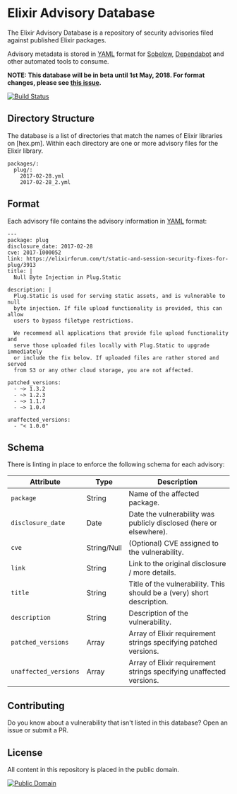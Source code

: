 # Elixir Advisory Database

The Elixir Advisory Database is a repository of security advisories filed
against published Elixir packages.

Advisory metadata is stored in [YAML] format for [Sobelow], [Dependabot] and
other automated tools to consume.

**NOTE: This database will be in beta until 1st May, 2018. For format changes,
please see [this issue][format-issue].**

[![Build Status](https://travis-ci.org/dependabot/elixir-security-advisories.svg?branch=master)](https://travis-ci.org/dependabot/elixir-security-advisories)

## Directory Structure

The database is a list of directories that match the names of Elixir libraries
on [hex.pm]. Within each directory are one or more advisory files for the Elixir
library.

    packages/:
      plug/:
        2017-02-28.yml
        2017-02-28_2.yml

## Format

Each advisory file contains the advisory information in [YAML] format:

    ---
    package: plug
    disclosure_date: 2017-02-28
    cve: 2017-1000052
    link: https://elixirforum.com/t/static-and-session-security-fixes-for-plug/3913
    title: |
      Null Byte Injection in Plug.Static

    description: |
      Plug.Static is used for serving static assets, and is vulnerable to null
      byte injection. If file upload functionality is provided, this can allow
      users to bypass filetype restrictions.

      We recommend all applications that provide file upload functionality and
      serve those uploaded files locally with Plug.Static to upgrade immediately
      or include the fix below. If uploaded files are rather stored and served
      from S3 or any other cloud storage, you are not affected.

    patched_versions:
      - ~> 1.3.2
      - ~> 1.2.3
      - ~> 1.1.7
      - ~> 1.0.4

    unaffected_versions:
      - "< 1.0.0"

## Schema

There is linting in place to enforce the following schema for each advisory:

| Attribute             | Type        | Description                                                            |
|-----------------------|-------------|------------------------------------------------------------------------|
| `package`             | String      | Name of the affected package.                                          |
| `disclosure_date`     | Date        | Date the vulnerability was publicly disclosed (here or elsewhere).     |
| `cve`                 | String/Null | (Optional) CVE assigned to the vulnerability.                          |
| `link`                | String      | Link to the original disclosure / more details.                        |
| `title`               | String      | Title of the vulnerability. This should be a (very) short description. |
| `description`         | String      | Description of the vulnerability.                                      |
| `patched_versions`    | Array       | Array of Elixir requirement strings specifying patched versions.       |
| `unaffected_versions` | Array       | Array of Elixir requirement strings specifying unaffected versions.    |

## Contributing

Do you know about a vulnerability that isn't listed in this database? Open an
issue or submit a PR.

## License

All content in this repository is placed in the public domain.

[![Public Domain](http://i.creativecommons.org/p/zero/1.0/88x31.png)](https://github.com/dependabot/elixir-security-advisories/blob/master/LICENSE.txt)

[YAML]: http://yaml.org/
[Sobelow]: https://github.com/nccgroup/sobelow
[Dependabot]: https://dependabot.com
[format-issue]: https://github.com/dependabot/elixir-security-advisories/issues/1

